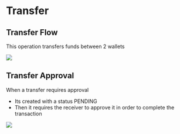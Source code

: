# Transfer

## Transfer Flow
This operation transfers funds between 2 wallets

![](https://www.plantuml.com/plantuml/png/hPB1pjem48JlVWg_W5-0GmKDeK92QKNWNBdE12mvThfUH-Bjwm0LhMYYIlalEKnsvijaTnrP4wVE2M6SXMUfFic2e1adqZwse29ufk0SQ2NvgOcfaNVx5WuNpVZ3BBHZIVYP45aDsjb6imrUo0dhTAXSIVYO22h2Do2b3Ti1Yv881dPOcFLi1MKI4Rov2VX6YEcakpOIWyzsSv-R6Ty1iT3E9ASvqEW8NPyohmNY_s6Ew4EqsNtBzgW7FFR2huaFtiqrCnHyI9UhQfDleiZwExJFglKNCOii1tYkcQ2xp1a12gCaJyTDLM-Aq_vhzVrRMMttrHSXu2B-OiHa369iavl7VDPEUuFNhrh9rD_t-kFnHeNsMMzvpk_3MrwyFXT5MTUxy-4VtLjj7PgvtlDdea0KI3NW71INV-nkip-KM_4uXdL-fixz0W00)

## Transfer Approval
When a transfer requires approval
- Its created with a status PENDING
- Then it requires the receiver to approve it in order to complete the transaction


![](https://www.plantuml.com/plantuml/png/hT51Ri8m50JGlK_X2_W2B2fG21LIbLO4rjLNCbIMZEr-VqVbzeth1InQr4MsySnJnbud8PPySKeDpiABDazw4oE72KScdsWG6tmJl71m3hpIL4_LezJloXOE7oIu6OgSw8GXivMhcS3sR0SgMQKV08zvlTBmAJDCJc1Zas4CDfPrYwWJEJiQWQSPX1_hYZg9dE7iiFmKkKQKASV3fkjtxM4HD0b9JeLzQxljldjUHBtT13wpPOoBg3w8mLSiNhtqXa5IEsVmFNVdpFqSHvAxlwgZ_rS_88Pa9V1rXX9DcAVyNMmdUEbbFh-KEFneK3xfdqVRDCVzQ_VUdvgcxVlTwKKfjPup-UA-0G00)

